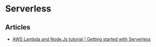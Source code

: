 # Serverless

## Articles

- [AWS Lambda and Node.Js tutorial | Getting started with Serverless](https://appdividend.com/2019/01/12/aws-lambda-and-node-js-tutorial-getting-started-with-serverless/)
